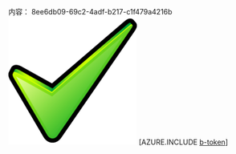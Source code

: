 内容： 8ee6db09-69c2-4adf-b217-c1f479a4216b![图像](c0dacde3-fd9a-44fe-8977-05f203f3d31f.png)
[AZURE.INCLUDE [b-token](b9d574b7-947e-4c05-aa8e-90f1000f959e.md)]
